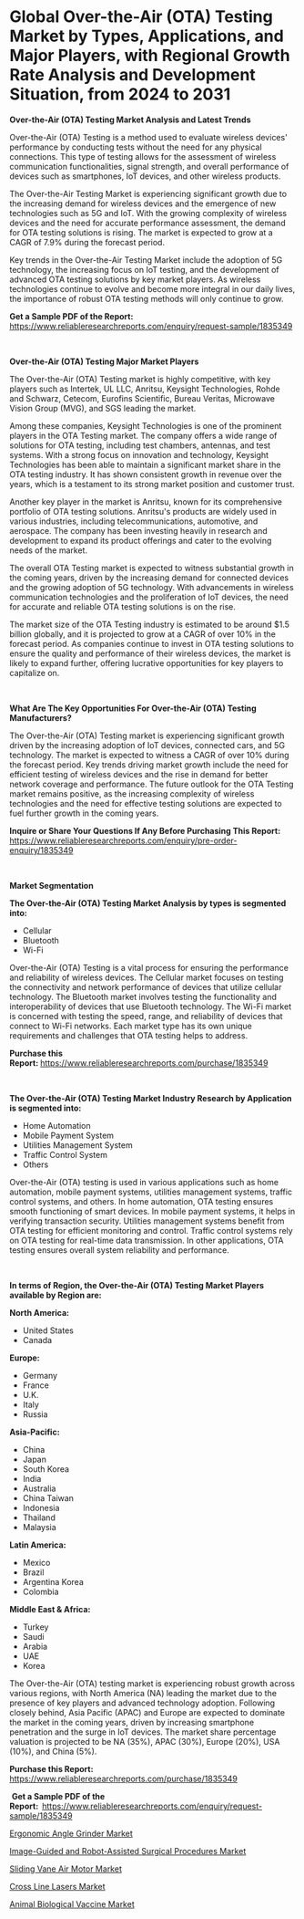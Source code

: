 <p><h1>Global Over-the-Air (OTA) Testing Market by Types, Applications, and Major Players, with Regional Growth Rate Analysis and Development Situation, from 2024 to 2031</h1></p><p><strong>Over-the-Air (OTA) Testing Market Analysis and Latest Trends</strong></p>
<p><p>Over-the-Air (OTA) Testing is a method used to evaluate wireless devices' performance by conducting tests without the need for any physical connections. This type of testing allows for the assessment of wireless communication functionalities, signal strength, and overall performance of devices such as smartphones, IoT devices, and other wireless products.</p><p>The Over-the-Air Testing Market is experiencing significant growth due to the increasing demand for wireless devices and the emergence of new technologies such as 5G and IoT. With the growing complexity of wireless devices and the need for accurate performance assessment, the demand for OTA testing solutions is rising. The market is expected to grow at a CAGR of 7.9% during the forecast period.</p><p>Key trends in the Over-the-Air Testing Market include the adoption of 5G technology, the increasing focus on IoT testing, and the development of advanced OTA testing solutions by key market players. As wireless technologies continue to evolve and become more integral in our daily lives, the importance of robust OTA testing methods will only continue to grow.</p></p>
<p><strong>Get a Sample PDF of the Report:&nbsp;</strong> <a href="https://www.reliableresearchreports.com/enquiry/request-sample/1835349">https://www.reliableresearchreports.com/enquiry/request-sample/1835349</a></p>
<p>&nbsp;</p>
<p><strong>Over-the-Air (OTA) Testing Major Market Players</strong></p>
<p><p>The Over-the-Air (OTA) Testing market is highly competitive, with key players such as Intertek, UL LLC, Anritsu, Keysight Technologies, Rohde and Schwarz, Cetecom, Eurofins Scientific, Bureau Veritas, Microwave Vision Group (MVG), and SGS leading the market.</p><p>Among these companies, Keysight Technologies is one of the prominent players in the OTA Testing market. The company offers a wide range of solutions for OTA testing, including test chambers, antennas, and test systems. With a strong focus on innovation and technology, Keysight Technologies has been able to maintain a significant market share in the OTA testing industry. It has shown consistent growth in revenue over the years, which is a testament to its strong market position and customer trust.</p><p>Another key player in the market is Anritsu, known for its comprehensive portfolio of OTA testing solutions. Anritsu's products are widely used in various industries, including telecommunications, automotive, and aerospace. The company has been investing heavily in research and development to expand its product offerings and cater to the evolving needs of the market.</p><p>The overall OTA Testing market is expected to witness substantial growth in the coming years, driven by the increasing demand for connected devices and the growing adoption of 5G technology. With advancements in wireless communication technologies and the proliferation of IoT devices, the need for accurate and reliable OTA testing solutions is on the rise.</p><p>The market size of the OTA Testing industry is estimated to be around $1.5 billion globally, and it is projected to grow at a CAGR of over 10% in the forecast period. As companies continue to invest in OTA testing solutions to ensure the quality and performance of their wireless devices, the market is likely to expand further, offering lucrative opportunities for key players to capitalize on.</p></p>
<p>&nbsp;</p>
<p><strong>What Are The Key Opportunities For Over-the-Air (OTA) Testing Manufacturers?</strong></p>
<p><p>The Over-the-Air (OTA) Testing market is experiencing significant growth driven by the increasing adoption of IoT devices, connected cars, and 5G technology. The market is expected to witness a CAGR of over 10% during the forecast period. Key trends driving market growth include the need for efficient testing of wireless devices and the rise in demand for better network coverage and performance. The future outlook for the OTA Testing market remains positive, as the increasing complexity of wireless technologies and the need for effective testing solutions are expected to fuel further growth in the coming years.</p></p>
<p><strong>Inquire or Share Your Questions If Any Before Purchasing This Report:</strong> <a href="https://www.reliableresearchreports.com/enquiry/pre-order-enquiry/1835349">https://www.reliableresearchreports.com/enquiry/pre-order-enquiry/1835349</a></p>
<p>&nbsp;</p>
<p><strong>Market Segmentation</strong></p>
<p><strong>The Over-the-Air (OTA) Testing Market Analysis by types is segmented into:</strong></p>
<p><ul><li>Cellular</li><li>Bluetooth</li><li>Wi-Fi</li></ul></p>
<p><p>Over-the-Air (OTA) Testing is a vital process for ensuring the performance and reliability of wireless devices. The Cellular market focuses on testing the connectivity and network performance of devices that utilize cellular technology. The Bluetooth market involves testing the functionality and interoperability of devices that use Bluetooth technology. The Wi-Fi market is concerned with testing the speed, range, and reliability of devices that connect to Wi-Fi networks. Each market type has its own unique requirements and challenges that OTA testing helps to address.</p></p>
<p><strong>Purchase this Report:&nbsp;</strong><a href="https://www.reliableresearchreports.com/purchase/1835349">https://www.reliableresearchreports.com/purchase/1835349</a></p>
<p>&nbsp;</p>
<p><strong>The Over-the-Air (OTA) Testing Market Industry Research by Application is segmented into:</strong></p>
<p><ul><li>Home Automation</li><li>Mobile Payment System</li><li>Utilities Management System</li><li>Traffic Control System</li><li>Others</li></ul></p>
<p><p>Over-the-Air (OTA) testing is used in various applications such as home automation, mobile payment systems, utilities management systems, traffic control systems, and others. In home automation, OTA testing ensures smooth functioning of smart devices. In mobile payment systems, it helps in verifying transaction security. Utilities management systems benefit from OTA testing for efficient monitoring and control. Traffic control systems rely on OTA testing for real-time data transmission. In other applications, OTA testing ensures overall system reliability and performance.</p></p>
<p>&nbsp;</p>
<p><strong>In terms of Region, the Over-the-Air (OTA) Testing Market Players available by Region are:</strong></p>
<p>
    <p> <strong> North America: </strong>
        <ul>
            <li>United States</li>
            <li>Canada</li>
        </ul>
        </p> 
    <p> <strong> Europe: </strong>
        <ul>
            <li>Germany</li>
            <li>France</li>
            <li>U.K.</li>
            <li>Italy</li>
            <li>Russia</li>
        </ul>
        </p> 
    <p> <strong> Asia-Pacific: </strong>
        <ul>
            <li>China</li>
            <li>Japan</li>
            <li>South Korea</li>
            <li>India</li>
            <li>Australia</li>
            <li>China Taiwan</li>
            <li>Indonesia</li>
            <li>Thailand</li>
            <li>Malaysia</li>
        </ul>
        </p> 
    <p> <strong> Latin America: </strong>
        <ul>
            <li>Mexico</li>
            <li>Brazil</li>
            <li>Argentina Korea</li>
            <li>Colombia</li>
        </ul>
        </p> 
    <p> <strong> Middle East & Africa: </strong>
        <ul>
            <li>Turkey</li>
            <li>Saudi</li>
            <li>Arabia</li>
            <li>UAE</li>
            <li>Korea</li>
        </ul>
    </p>
    </p>
<p><p>The Over-the-Air (OTA) testing market is experiencing robust growth across various regions, with North America (NA) leading the market due to the presence of key players and advanced technology adoption. Following closely behind, Asia Pacific (APAC) and Europe are expected to dominate the market in the coming years, driven by increasing smartphone penetration and the surge in IoT devices. The market share percentage valuation is projected to be NA (35%), APAC (30%), Europe (20%), USA (10%), and China (5%).</p></p>
<p><strong>Purchase this Report: </strong><a href="https://www.reliableresearchreports.com/purchase/1835349">https://www.reliableresearchreports.com/purchase/1835349</a></p>
<p>&nbsp;<strong>Get a Sample PDF of the Report:&nbsp;&nbsp;</strong><a href="https://www.reliableresearchreports.com/enquiry/request-sample/1835349">https://www.reliableresearchreports.com/enquiry/request-sample/1835349</a></p>
<p><strong></strong></p>
<p><p><a href="https://issuu.com/reportprime-2/docs/ergonomic-angle-grinder-market-size-2030.pptx">Ergonomic Angle Grinder Market</a></p><p><a href="https://github.com/ashepherd82/Market-Research-Report-List-3/blob/main/image-guided-and-robot-assisted-surgical-procedures-market.md">Image-Guided and Robot-Assisted Surgical Procedures Market</a></p><p><a href="https://github.com/irfadac/Market-Research-Report-List-2/blob/main/sliding-vane-air-motor-market.md">Sliding Vane Air Motor Market</a></p><p><a href="https://issuu.com/reportprime-2/docs/cross-line-lasers-market-size-2030.pptx">Cross Line Lasers Market</a></p><p><a href="https://medium.com/@bobbyreynolds76g/animal-biological-vaccine-market-analysis-and-sze-forecasted-for-period-from-2024-to-2031-cc2af8256ce1">Animal Biological Vaccine Market</a></p></p>